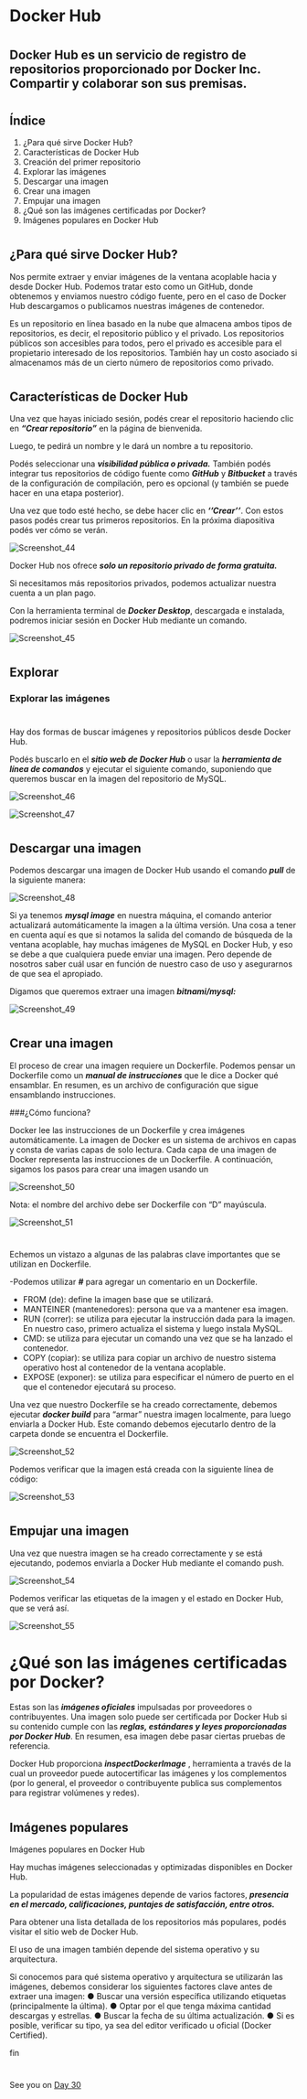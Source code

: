 # Docker Hub
#
#


## Docker Hub es un servicio de registro de repositorios proporcionado por Docker Inc. Compartir y colaborar son sus premisas.

#
#

## Índice


1. ¿Para qué sirve Docker Hub?
2. Características de Docker Hub
3. Creación del primer repositorio
4. Explorar las imágenes
5. Descargar una imagen
6. Crear una imagen
7. Empujar una imagen
8. ¿Qué son las imágenes certificadas por Docker?
9. Imágenes populares en Docker Hub


#
#
## ¿Para qué sirve Docker Hub?


Nos permite extraer y enviar imágenes de la ventana acoplable hacia y desde Docker Hub. Podemos tratar esto como un GitHub, donde obtenemos y enviamos nuestro código fuente, pero en el caso de Docker Hub descargamos o publicamos nuestras imágenes de contenedor.

Es un repositorio en línea basado en la nube que almacena ambos tipos de repositorios, es decir, el repositorio público y el privado. Los repositorios públicos son accesibles para todos, pero el privado es accesible para el propietario interesado de los repositorios. También hay un costo asociado si almacenamos más de un cierto número de repositorios como privado.

#
#
## Características de Docker Hub



Una vez que hayas iniciado sesión, podés crear el repositorio haciendo clic en ***“Crear repositorio”*** en la página de bienvenida.

Luego, te pedirá un nombre y le dará un nombre a tu repositorio.
 
Podés seleccionar una ***visibilidad pública o privada.*** También podés integrar tus repositorios de código fuente como ***GitHub*** y ***Bitbucket*** a través de la configuración de compilación, pero es opcional (y también se puede hacer en una etapa posterior).

Una vez que todo esté hecho, se debe hacer clic en ***‘’Crear’’***. Con estos pasos podés crear tus primeros repositorios. En la próxima diapositiva podés ver cómo se verán.


![Screenshot_44](https://user-images.githubusercontent.com/96561825/173252466-1df37a61-da38-4ab2-b4b8-8739b881b779.png)


Docker Hub nos ofrece ***solo un repositorio privado de forma gratuita.***

Si necesitamos más repositorios privados, podemos actualizar nuestra cuenta a un plan pago.

Con la herramienta terminal de ***Docker Desktop***, descargada e instalada, podremos iniciar sesión en Docker Hub mediante un comando.


![Screenshot_45](https://user-images.githubusercontent.com/96561825/173252505-20cd513a-52c5-4062-904d-6035b2e22024.png)




#
#
## Explorar

### Explorar las imágenes
#

Hay dos formas de buscar imágenes y repositorios públicos desde Docker Hub.

Podés buscarlo en el ***sitio web de Docker Hub*** o usar la ***herramienta de línea de comandos*** y ejecutar el siguiente comando, suponiendo que queremos buscar en la imagen del repositorio de MySQL.

![Screenshot_46](https://user-images.githubusercontent.com/96561825/173252528-a5dddd6a-cb7c-4fa2-bbc5-1d7f2a4d94b5.png)



![Screenshot_47](https://user-images.githubusercontent.com/96561825/173252530-0e10f3a3-f4ec-4523-bd77-042462ef50e3.png)




#
## Descargar una imagen



Podemos descargar una imagen de Docker Hub usando el comando ***pull*** de la siguiente manera:

![Screenshot_48](https://user-images.githubusercontent.com/96561825/173252560-876d92b3-3e92-4805-b864-b1efb76c3473.png)


Si ya tenemos ***mysql image*** en nuestra máquina, el comando anterior actualizará automáticamente la imagen a la última versión. Una cosa a tener en cuenta aquí es
que si notamos la salida del comando de búsqueda de la ventana acoplable, hay muchas imágenes de MySQL en Docker Hub, y eso se debe a que cualquiera puede enviar una imagen. Pero depende de nosotros saber cuál usar en función de nuestro caso de uso y asegurarnos de que sea el apropiado.

Digamos que queremos extraer una imagen ***bitnami/mysql:***


![Screenshot_49](https://user-images.githubusercontent.com/96561825/173252556-bb58ba23-7ea9-45b3-9b1d-e04800e69e0c.png)



#
## Crear una imagen 



El proceso de crear una imagen requiere un Dockerfile. Podemos pensar un Dockerfile como un ***manual de instrucciones*** que le dice a Docker qué ensamblar. En resumen, es un archivo de configuración que sigue ensamblando instrucciones.


###¿Cómo funciona?


Docker lee las instrucciones de un Dockerfile y crea imágenes automáticamente. La imagen de Docker es un sistema de archivos en capas y consta de varias capas de solo
lectura. Cada capa de una imagen de Docker representa las instrucciones de un Dockerfile. A continuación, sigamos los pasos para crear una imagen usando un

![Screenshot_50](https://user-images.githubusercontent.com/96561825/173252554-14e76d67-83c4-4611-85be-5f0d3977c7f8.png)




Nota: el nombre del archivo debe ser Dockerfile con “D” mayúscula.


![Screenshot_51](https://user-images.githubusercontent.com/96561825/173252576-9fa95b60-8b54-4562-a892-5a3009403450.png)




#
#
Echemos un vistazo a algunas de las palabras clave importantes que se utilizan en Dockerfile. 

-Podemos utilizar ***#*** para agregar un comentario en un Dockerfile.



- FROM (de): define la imagen base que se utilizará.
- MANTEINER (mantenedores): persona que va a mantener esa imagen.
- RUN (correr): se utiliza para ejecutar la instrucción dada para la imagen. En nuestro caso, primero actualiza el sistema y luego instala MySQL.
- CMD: se utiliza para ejecutar un comando una vez que se ha lanzado el contenedor.
- COPY (copiar): se utiliza para copiar un archivo de nuestro sistema operativo host al contenedor de la ventana acoplable.
- EXPOSE (exponer): se utiliza para especificar el número de puerto en el que el contenedor ejecutará su proceso.



Una vez que nuestro Dockerfile se ha creado correctamente, debemos ejecutar ***docker build*** para “armar” nuestra imagen localmente, para luego enviarla a Docker Hub. Este comando debemos ejecutarlo dentro de la carpeta donde se encuentra el Dockerfile.




![Screenshot_52](https://user-images.githubusercontent.com/96561825/173252597-17d479c4-c416-43fe-9c5c-bed81dbf5173.png)


Podemos verificar que la imagen está creada con la siguiente línea de código:




![Screenshot_53](https://user-images.githubusercontent.com/96561825/173252595-598948d8-84be-40d1-9a26-4b65aa6485fd.png)




#
## Empujar una imagen

Una vez que nuestra imagen se ha creado correctamente y se está ejecutando, podemos enviarla a Docker Hub mediante el comando push.


![Screenshot_54](https://user-images.githubusercontent.com/96561825/173252623-32cee799-ed9c-4318-9aa3-70294e5212a9.png)

Podemos verificar las etiquetas de la imagen y el estado en Docker Hub, que se verá así.


![Screenshot_55](https://user-images.githubusercontent.com/96561825/173252615-d8e68b33-2351-4f8c-a392-e5f0049e781f.png)


#
# ¿Qué son las imágenes certificadas por Docker?


Estas son las ***imágenes oficiales*** impulsadas por proveedores o contribuyentes. Una imagen solo puede ser certificada por Docker Hub si su contenido cumple con las ***reglas, estándares y leyes proporcionadas por Docker Hub***. En resumen, esa imagen debe pasar ciertas pruebas de referencia.

Docker Hub proporciona ***inspectDockerImage***  , herramienta a través de la cual un proveedor puede autocertificar las imágenes y los complementos (por lo general, el proveedor o contribuyente publica sus complementos para registrar volúmenes y redes).

#
## Imágenes populares



Imágenes populares en Docker Hub


Hay muchas imágenes seleccionadas y optimizadas disponibles en Docker Hub. 

La popularidad de estas imágenes depende de varios factores, ***presencia en el mercado, calificaciones, puntajes de satisfacción, entre otros.*** 

Para obtener una lista detallada de los repositorios más populares, podés visitar el sitio web de Docker Hub. 

El uso de una imagen también depende del sistema operativo y su arquitectura.


Si conocemos para qué sistema operativo y arquitectura se utilizarán las imágenes, debemos considerar los siguientes factores clave antes de extraer una imagen:
● Buscar una versión específica utilizando etiquetas (principalmente la última). 
● Optar por el que tenga máxima cantidad descargas y estrellas.
● Buscar la fecha de su última actualización.
● Si es posible, verificar su tipo, ya sea del editor verificado u oficial (Docker Certified).








fin

#
#
#
#
#





See you on [Day 30](day30.md)
